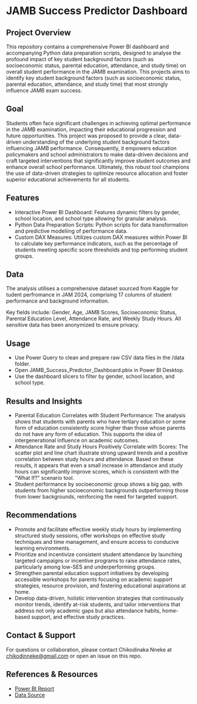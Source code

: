 # JAMB Success Predictor Dashboard

## Project Overview

This repository contains a comprehensive Power BI dashboard and accompanying Python data preparation scripts, designed to analyse the profound impact of key student background factors (such as socioeconomic status, parental education, attendance, and study time) on overall student performance in the JAMB examination. This projects aims to identify key student background factors (such as socioeconomic status, parental education, attendance, and study time) that most strongly influence JAMB exam success.


## Goal

Students often face significant challenges in achieving optimal performance in the JAMB examination, impacting their educational progression and future opportunities. This project was proposed to provide a clear, data-driven understanding of the underlying student background factors influencing JAMB performance. Consequently, it empowers education policymakers and school administrators to make data-driven decisions and craft targeted interventions that significantly improve student outcomes and enhance overall school performance. Ultimately, this robust tool champions the use of data-driven strategies to optimize resource allocation and foster superior educational achievements for all students.


## Features

- Interactive Power BI Dashboard: Features dynamic filters by gender, school location, and school type allowing for granular analysis.
- Python Data Preparation Scripts: Python scripts for data transformation and predictive modeliing of performance data.
- Custom DAX Measures: Utilizes custom DAX measures within Power BI to calculate key performance indicators, such as the percentage of students meeting specific score thresholds and top performing student groups.


## Data

The analysis utilises a comprehensive dataset sourced from Kaggle for tudent perfromance in JAM 2024, comprising 17 columns of student performance and background information.

Key fields include: Gender, Age, JAMB Scores, Socioeconomic Status, Parental Education Level, Attendance Rate, and Weekly Study Hours. All sensitive data has been anonymized to ensure privacy.


## Usage 

- Use Power Query to clean and prepare raw CSV data files in the /data folder.
- Open JAMB_Success_Predictor_Dashboard.pbix in Power BI Desktop.
- Use the dashboard slicers to filter by gender, school location, and school type.


## Results and Insights

- Parental Education Correlates with Student Performance: The analysis shows that students with parents who have tertiary education or some form of education consistently score higher than those whose parents do not have any form of education. This supports the idea of intergenerational influence on academic outcomes.
- Attendance Rate and Study Hours Positively Correlate with Scores: The scatter plot and line chart illustrate strong upward trends and a positive correlation between study hours and attendance. Based on these results, it appears that even a small increase in attendance and study hours can significantly improve scores, which is consistent with the "What If?" scenario tool.
- Student performance by socioeconomic group shows a big gap, with students from higher socioeconomic backgrounds outperforming those from lower backgrounds, reinforcing the need for targeted support.


## Recommendations

- Promote and facilitate effective weekly study hours by implementing structured study sessions, offer workshops on effective study techniques and time management, and ensure access to conducive learning environments.
- Prioritize and incentivize consistent student attendance by launching targeted campaigns or incentive programs to raise attendance rates, particularly among low-SES and underperforming groups.
- Strengthen parental education support initiatives by developing accessible workshops for parents focusing on academic support strategies, resource provision, and fostering educational aspirations at home.
- Develop data-driven, holistic intervention strategies that continuously monitor trends, identify at-risk students, and tailor interventions that address not only academic gaps but also attendance habits, home-based support, and effective study practices.


## Contact & Support

For questions or collaboration, please contact Chikodinaka Nneke at chikodinneke@gmail.com or open an issue on this repo.


## References & Resources

- [Power BI Report](https://app.powerbi.com/view?r=eyJrIjoiMDliMDk2NjQtY2UyZS00N2U1LWExZjItNWY1Y2NjMzU2NDNiIiwidCI6IjU5NGFiMDZmLTFiZTQtNGIwMi1iZjU4LTIyY2ZmZTljMmExMSJ9)
- [Data Source](https://www.kaggle.com/datasets/idowuadamo/students-performance-in-2024-jamb)
